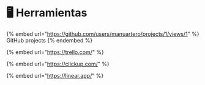 # 🖥 Herramientas

{% embed url="https://github.com/users/manuartero/projects/1/views/1" %}
GitHub projects
{% endembed %}

{% embed url="https://trello.com/" %}

{% embed url="https://clickup.com/" %}

{% embed url="https://linear.app/" %}
